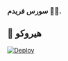 ###  سورس فريدم 🥇🔥.

## 💜 هيروكو

[![Deploy](https://www.herokucdn.com/deploy/button.svg)](https://heroku.com/deploy?template=https://github.com/SoRsRR8r9/strong)


